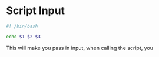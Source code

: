 # Script Input

```sh
#! /bin/bash

echo $1 $2 $3
```

This will make you pass in input, when calling the script, you
